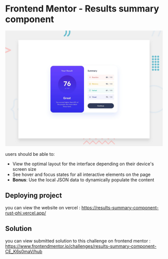 # Frontend Mentor - Results summary component

![Design preview for the Results summary component coding challenge](./design/desktop-preview.jpg)

users should be able to:

- View the optimal layout for the interface depending on their device's screen size
- See hover and focus states for all interactive elements on the page
- **Bonus**: Use the local JSON data to dynamically populate the content

## Deploying project
you can view the website on vercel : https://results-summary-component-rust-phi.vercel.app/
## Solution
you can view submitted solution to this challenge on frontend mentor : https://www.frontendmentor.io/challenges/results-summary-component-CE_K6s0maV/hub
